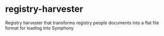 # registry-harvester
Registry harvester that transforms registry people documents into a flat file format for loading into Symphony
